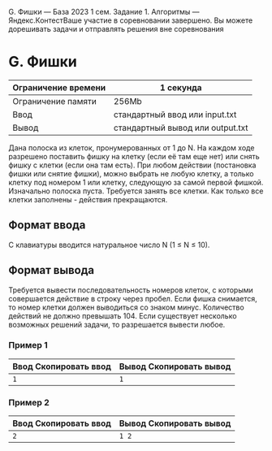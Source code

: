  G. Фишки — База 2023 1 сем. Задание 1\. Алгоритмы — Яндекс.КонтестВаше участие в соревновании завершено. Вы можете дорешивать задачи и отправлять решения вне соревнования



G. Фишки
========




| Ограничение времени | 1 секунда |
| --- | --- |
| Ограничение памяти | 256Mb |
| Ввод | стандартный ввод или input.txt |
| Вывод | стандартный вывод или output.txt |





Дана полоска из клеток, пронумерованных от 1 до N. На каждом ходе разрешено поставить фишку на клетку (если её там еще нет) или снять фишку с клетки (если она там есть). При
 любом действии (постановка фишки или снятие фишки), можно выбрать не любую клетку, а только клетку под номером 1 или клетку,
 следующую за самой первой фишкой. Изначально полоска пуста. Требуется занять все клетки. Как только все клетки заполнены \-
 действия прекращаются.
 


Формат ввода
------------



С клавиатуры вводится натуральное число N (1 ≤ N ≤ 10\).
 


Формат вывода
-------------



Требуется вывести последовательность номеров клеток, с которыми совершается действие в строку через пробел. Если фишка снимается,
 то номер клетки должен выводиться со знаком минус. Количество действий не должно превышать 104. Если существует несколько возможных решений задачи, то разрешается вывести любое.
 


### Пример 1




| Ввод Скопировать ввод | Вывод Скопировать вывод |
| --- | --- |
| ``` 1  ``` | ``` 1   ``` |


### Пример 2




| Ввод Скопировать ввод | Вывод Скопировать вывод |
| --- | --- |
| ``` 2  ``` | ``` 1 2   ``` |


